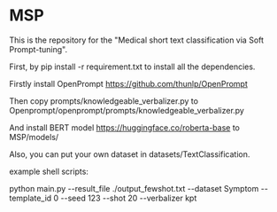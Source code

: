 # MSP

This is the repository for the "Medical short text classification via Soft Prompt-tuning".

First, by pip install -r requirement.txt to install all the dependencies.

Firstly install OpenPrompt https://github.com/thunlp/OpenPrompt

Then copy prompts/knowledgeable_verbalizer.py to Openprompt/openprompt/prompts/knowledgeable_verbalizer.py

And install BERT model https://huggingface.co/roberta-base to MSP/models/

Also, you can put your own dataset in datasets/TextClassification.

example shell scripts:

python main.py --result_file ./output_fewshot.txt --dataset Symptom --template_id 0 --seed 123 --shot 20 --verbalizer kpt

